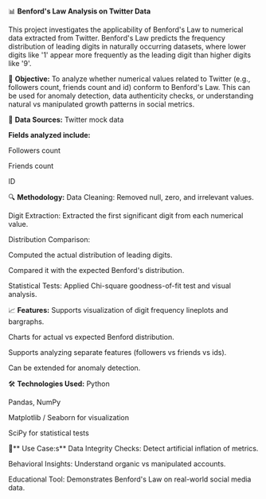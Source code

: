 📊 **Benford's Law Analysis on Twitter Data**

This project investigates the applicability of Benford's Law to numerical data extracted from Twitter. Benford's Law predicts the frequency distribution of leading digits in naturally occurring datasets, where lower digits like '1' appear more frequently as the leading digit than higher digits like '9'.

🧠 **Objective:**
To analyze whether numerical values related to Twitter (e.g., followers count, friends count and id) conform to Benford's Law. This can be used for anomaly detection, data authenticity checks, or understanding natural vs manipulated growth patterns in social metrics.

📂 **Data Sources:**
Twitter mock data

**Fields analyzed include:**

Followers count

Friends count

ID

🔍 **Methodology:**
Data Cleaning: Removed null, zero, and irrelevant values.

Digit Extraction: Extracted the first significant digit from each numerical value.

Distribution Comparison:

Computed the actual distribution of leading digits.

Compared it with the expected Benford's distribution.

Statistical Tests: Applied Chi-square goodness-of-fit test and visual analysis.

📈 **Features:**
Supports visualization of digit frequency lineplots and bargraphs.

Charts for actual vs expected Benford distribution.

Supports analyzing separate features (followers vs friends vs ids).

Can be extended for anomaly detection.

🛠 **Technologies Used:**
Python

Pandas, NumPy

Matplotlib / Seaborn for visualization

SciPy for statistical tests

📌** Use Case:s**
Data Integrity Checks: Detect artificial inflation of metrics.

Behavioral Insights: Understand organic vs manipulated accounts.

Educational Tool: Demonstrates Benford's Law on real-world social media data.

